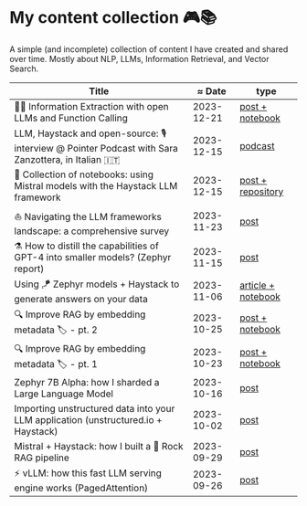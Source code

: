
# My content collection 🎮📚

A simple (and incomplete) collection of content I have created and shared over time.
Mostly about NLP, LLMs, Information Retrieval, and Vector Search.

| Title  | ≈ Date | type |
|---|---|---|
| 🧪🦍 Information Extraction with open LLMs and Function Calling | 2023-12-21 | [post + notebook](url) |
| LLM, Haystack and open-source: 🎙️ interview @ Pointer Podcast with Sara Zanzottera, in Italian 🇮🇹 | 2023-12-15 | [podcast](url) |
| 📌 Collection of notebooks: using Mistral models with the Haystack LLM framework | 2023-12-15 | [post + repository](url) |
| ⛵ Navigating the LLM frameworks landscape: a comprehensive survey | 2023-11-23 | [post](url) |
| ⚗️ How to distill the capabilities of GPT-4 into smaller models? (Zephyr report) | 2023-11-15 | [post](url) |
| Using 🪁 Zephyr models + Haystack to generate answers on your data | 2023-11-06 | [article + notebook](url) |
| 🔍 Improve RAG by embedding metadata 🏷️ - pt. 2 | 2023-10-25 | [post + notebook](url) |
| 🔍 Improve RAG by embedding metadata 🏷️ - pt. 1 | 2023-10-23 | [post + notebook](url) |
| Zephyr 7B Alpha: how I sharded a Large Language Model | 2023-10-16 | [post](url) |
| Importing unstructured data into your LLM application (unstructured.io + Haystack) | 2023-10-02 | [post](url) |
| Mistral + Haystack: how I built a 🎸 Rock RAG pipeline | 2023-09-29 | [post](url) |
| ⚡ vLLM: how this fast LLM serving engine works (PagedAttention) | 2023-09-26 | [post](url) |
